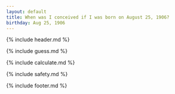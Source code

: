 ```yaml
---
layout: default
title: When was I conceived if I was born on August 25, 1906?
birthday: Aug 25, 1906
---
```


{% include header.md %}

{% include guess.md %}

{% include calculate.md %}

{% include safety.md %}

{% include footer.md %}




